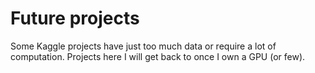 # Future projects

Some Kaggle projects have just too much data or require a lot of computation.  Projects here I will get back to once I own a GPU (or few).